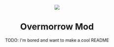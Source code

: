 <p align="center">
  <img src="https://cdn.discordapp.com/attachments/846402932496269382/888212610636468234/Logon.png" />
</p>

<h1 align="center"> Overmorrow Mod </h1>
<p align="center">TODO: I'm bored and want to make a cool README</p>

